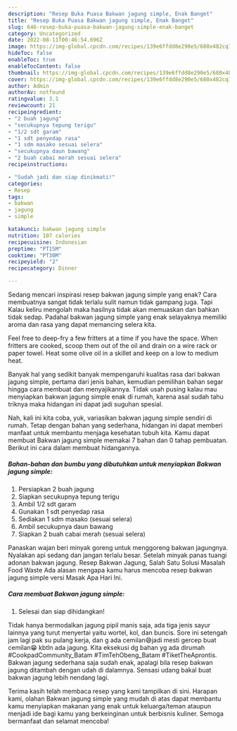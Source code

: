 ```yaml
---
description: "Resep Buka Puasa Bakwan jagung simple, Enak Banget"
title: "Resep Buka Puasa Bakwan jagung simple, Enak Banget"
slug: 646-resep-buka-puasa-bakwan-jagung-simple-enak-banget
category: Uncategorized
date: 2022-08-11T00:46:54.696Z
image: https://img-global.cpcdn.com/recipes/139e6ffdd8e290e5/680x482cq70/bakwan-jagung-simple-foto-resep-utama.jpg
hideToc: false
enableToc: true
enableTocContent: false
thumbnail: https://img-global.cpcdn.com/recipes/139e6ffdd8e290e5/680x482cq70/bakwan-jagung-simple-foto-resep-utama.jpg
cover: https://img-global.cpcdn.com/recipes/139e6ffdd8e290e5/680x482cq70/bakwan-jagung-simple-foto-resep-utama.jpg
author: Admin
authorAv: notfound
ratingvalue: 3.1
reviewcount: 21
recipeingredient:
- "2 buah jagung"
- "secukupnya tepung terigu"
- "1/2 sdt garam"
- "1 sdt penyedap rasa"
- "1 sdm masako sesuai selera"
- "secukupnya daun bawang"
- "2 buah cabai merah sesuai selera"
recipeinstructions:

- "Sudah jadi dan siap dinikmati!"
categories:
- Resep
tags:
- bakwan
- jagung
- simple

katakunci: bakwan jagung simple 
nutrition: 107 calories
recipecuisine: Indonesian
preptime: "PT15M"
cooktime: "PT30M"
recipeyield: "2"
recipecategory: Dinner

---
```



Sedang mencari inspirasi resep bakwan jagung simple yang enak? Cara membuatnya sangat tidak terlalu sulit namun tidak gampang juga. Tapi Kalau keliru mengolah maka hasilnya tidak akan memuaskan dan bahkan tidak sedap. Padahal bakwan jagung simple yang enak selayaknya memiliki aroma dan rasa yang dapat memancing selera kita.


Feel free to deep-fry a few fritters at a time if you have the space. When fritters are cooked, scoop them out of the oil and drain on a wire rack or paper towel. Heat some olive oil in a skillet and keep on a low to medium heat.

Banyak hal yang sedikit banyak mempengaruhi kualitas rasa dari bakwan jagung simple, pertama dari jenis bahan, kemudian pemilihan bahan segar hingga cara membuat dan menyajikannya. Tidak usah pusing kalau mau menyiapkan bakwan jagung simple enak di rumah, karena asal sudah tahu triknya maka hidangan ini dapat jadi suguhan spesial.


Nah, kali ini kita coba, yuk, variasikan bakwan jagung simple sendiri di rumah. Tetap dengan bahan yang sederhana, hidangan ini dapat memberi manfaat untuk membantu menjaga kesehatan tubuh kita. Kamu dapat membuat Bakwan jagung simple memakai 7 bahan dan 0 tahap pembuatan. Berikut ini cara dalam membuat hidangannya.

<!--inarticleads1-->

##### Bahan-bahan dan bumbu yang dibutuhkan untuk menyiapkan Bakwan jagung simple:

1. Persiapkan 2 buah jagung
1. Siapkan secukupnya tepung terigu
1. Ambil 1/2 sdt garam
1. Gunakan 1 sdt penyedap rasa
1. Sediakan 1 sdm masako (sesuai selera)
1. Ambil secukupnya daun bawang
1. Siapkan 2 buah cabai merah (sesuai selera)


Panaskan wajan beri minyak goreng untuk menggoreng bakwan jagungnya. Nyalakan api sedang dan jangan terlalu besar. Setelah minyak panas tuangi adonan bakwan jagung. Resep Bakwan Jagung, Salah Satu Solusi Masalah Food Waste Ada alasan mengapa kamu harus mencoba resep bakwan jagung simple versi Masak Apa Hari Ini. 

<!--inarticleads2-->

##### Cara membuat Bakwan jagung simple:


1. Selesai dan siap dihidangkan!

Tidak hanya bermodalkan jagung pipil manis saja, ada tiga jenis sayur lainnya yang turut menyertai yaitu wortel, kol, dan buncis. Sore ini setengah jam lagi pak su pulang kerja, dan g ada cemilan😅jadi mesti gercep buat cemilan😁 kbtln ada jagung. Kita eksekusi dg bahan yg ada dirumah #CookpadCommunity_Batam #TimTehObeng_Batam #TiketTheAprontis. Bakwan jagung sederhana saja sudah enak, apalagi bila resep bakwan jagung ditambah dengan udah di dalamnya. Sensasi udang bakal buat bakwan jagung lebih nendang lagi. 

Terima kasih telah membaca resep yang kami tampilkan di sini. Harapan kami, olahan Bakwan jagung simple yang mudah di atas dapat membantu kamu menyiapkan makanan yang enak untuk keluarga/teman ataupun menjadi ide bagi kamu yang berkeinginan untuk berbisnis kuliner. Semoga bermanfaat dan selamat mencoba!
